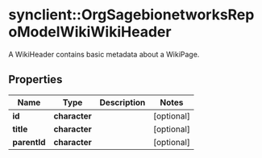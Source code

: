 # synclient::OrgSagebionetworksRepoModelWikiWikiHeader

A WikiHeader contains basic metadata about a WikiPage.

## Properties
Name | Type | Description | Notes
------------ | ------------- | ------------- | -------------
**id** | **character** |  | [optional] 
**title** | **character** |  | [optional] 
**parentId** | **character** |  | [optional] 


